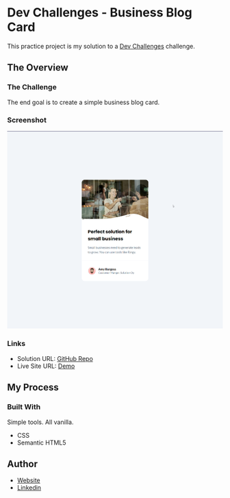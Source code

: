 # Dev Challenges - Business Blog Card
This practice project is my solution to a [Dev Challenges](https://devchallenges.io/) challenge.

## The Overview

### The Challenge 
The end goal is to create a simple business blog card.

### Screenshot
![](./assets/screenshot.png)

### Links
- Solution URL: [GitHub Repo](https://github.com/varonalearns/business-blog-card)
- Live Site URL: [Demo](https://varonalearns.github.io/business-blog-card/)

## My Process

### Built With
Simple tools. All vanilla.
- CSS
- Semantic HTML5

## Author
- [Website](https://www.evaliavarona.com)
- [Linkedin](www.linkedin.com/in/evalia-varona-614131264)
